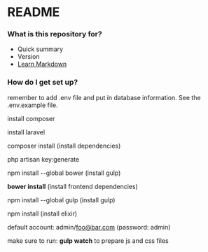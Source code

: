 # README #

### What is this repository for? ###

* Quick summary
* Version
* [Learn Markdown](https://bitbucket.org/tutorials/markdowndemo)

### How do I get set up? ###

remember to add .env file and put in database information. See the .env.example file.
 
install composer

install laravel

composer install (install dependencies)

php artisan key:generate

npm install --global bower (install gulp)

**bower install** (install frontend dependencies)

npm install --global gulp (install gulp)

npm install (install elixir)

default account: admin/foo@bar.com (password: admin)

make sure to run: **gulp watch** to prepare js and css files